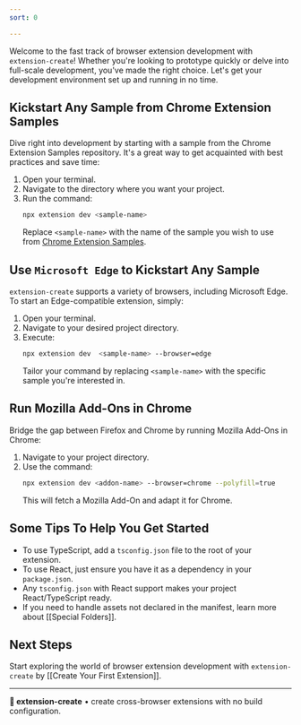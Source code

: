```yaml
---
sort: 0

---
```


Welcome to the fast track of browser extension development with `extension-create`! Whether you're looking to prototype quickly or delve into full-scale development, you've made the right choice. Let's get your development environment set up and running in no time.

## Kickstart Any Sample from Chrome Extension Samples

Dive right into development by starting with a sample from the Chrome Extension Samples repository. It's a great way to get acquainted with best practices and save time:

1. Open your terminal.
2. Navigate to the directory where you want your project.
3. Run the command:
   ```bash
   npx extension dev <sample-name>
   ```
   Replace `<sample-name>` with the name of the sample you wish to use from [Chrome Extension Samples](https://github.com/GoogleChrome/chrome-extensions-samples).

<!-- > See the example below where we request the sample [page-redder](https://github.com/GoogleChrome/chrome-extensions-samples/tree/main/functional-samples/sample.page-redder) from [Google Chrome Extension Samples](https://github.com/GoogleChrome/chrome-extensions-samples).

<div style="position: relative; padding-bottom: 62.5%; height: 0;"><iframe src="https://www.loom.com/embed/e5782e95dce04b949935cf9c750ab472?sid=ea9b4daa-89cd-4661-8093-5fdb5446d676" frameborder="0" webkitallowfullscreen mozallowfullscreen allowfullscreen style="position: absolute; top: 0; left: 0; width: 100%; height: 100%;"></iframe></div> -->

## Use `Microsoft Edge` to Kickstart Any Sample

`extension-create` supports a variety of browsers, including Microsoft Edge. To start an Edge-compatible extension, simply:

1. Open your terminal.
2. Navigate to your desired project directory.
3. Execute:
   ```bash
   npx extension dev  <sample-name> --browser=edge
   ```
   Tailor your command by replacing `<sample-name>` with the specific sample you're interested in.

<!-- > See the example below where we request the sample [magic8ball](https://github.com/GoogleChrome/chrome-extensions-samples/tree/main/api-samples/topSites/magic8ball) from  from [Google Chrome Extension Samples](https://github.com/GoogleChrome/chrome-extensions-samples) using Edge as the runtime browser.

<div style="position: relative; padding-bottom: 62.5%; height: 0;"><iframe src="https://www.loom.com/share/c04b012185a04e2aa19461a3fff1ff24?sid=1d36a0fe-7c7a-4802-9fb8-59a0b02912a6" frameborder="0" webkitallowfullscreen mozallowfullscreen allowfullscreen style="position: absolute; top: 0; left: 0; width: 100%; height: 100%;"></iframe></div> -->

## Run Mozilla Add-Ons in Chrome

Bridge the gap between Firefox and Chrome by running Mozilla Add-Ons in Chrome:

1. Navigate to your project directory.
2. Use the command:
   ```bash
   npx extension dev <addon-name> --browser=chrome --polyfill=true 
   ```
   This will fetch a Mozilla Add-On and adapt it for Chrome.

<!-- > See the example below where we request the sample [Top Sites](https://github.com/mdn/webextensions-examples/tree/main/top-sites) from  from [MDN WebExtensions Examples](https://github.com/mdn/webextensions-examples) using Chrome as the runtime browser.

<div style="position: relative; padding-bottom: 62.5%; height: 0;"><iframe src="https://www.loom.com/share/c04b012185a04e2aa19461a3fff1ff24?sid=1d36a0fe-7c7a-4802-9fb8-59a0b02912a6" frameborder="0" webkitallowfullscreen mozallowfullscreen allowfullscreen style="position: absolute; top: 0; left: 0; width: 100%; height: 100%;"></iframe></div> -->

## Some Tips To Help You Get Started

* To use TypeScript, add a `tsconfig.json` file to the root of your extension.
* To use React, just ensure you have it as a dependency in your `package.json`.
* Any `tsconfig.json` with React support makes your project React/TypeScript ready.
* If you need to handle assets not declared in the manifest, learn more about [[Special Folders]]</a>.

## Next Steps

Start exploring the world of browser extension development with `extension-create` by [[Create Your First Extension]].

---

**🧩 extension-create** • create cross-browser extensions with no build configuration.